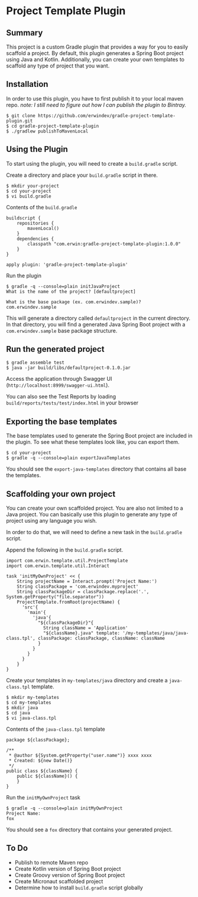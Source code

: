 # Project Template Plugin

## Summary

This project is a custom Gradle plugin that provides a way for you to easily 
scaffold a project.  By default, this plugin generates a Spring Boot project
using Java and Kotlin. Additionally, you can create your own templates 
to scaffold any type of project that you want. 

## Installation

In order to use this plugin, you have to first publish it to your local maven 
repo. _note: I still need to figure out how I can publish the plugin to Bintray._

```
$ git clone https://github.com/erwindev/gradle-project-template-plugin.git
$ cd gradle-project-template-plugin
$ ./gradlew publishToMavenLocal

```

## Using the Plugin

To start using the plugin, you will need to create a `build.gradle` script.

Create a directory and place your `build.gradle` script in there.
```
$ mkdir your-project
$ cd your-project
$ vi build.gradle
```

Contents of the `build.gradle`

```
buildscript {
    repositories {
        mavenLocal()
    }
    dependencies {
        classpath "com.erwin:gradle-project-template-plugin:1.0.0"
    }
}

apply plugin: 'gradle-project-template-plugin'
```

Run the plugin
```
$ gradle -q --console=plain initJavaProject 
What is the name of the project? [defaultproject] 

What is the base package (ex. com.erwindev.sample)? 
com.erwindev.sample
```

This will generate a directory called `defaultproject` in the current directory.  
In that directory, you will find a generated Java Spring Boot project 
with a `com.erwindev.sample` base package structure.

## Run the generated project

```
$ gradle assemble test
$ java -jar build/libs/defaultproject-0.1.0.jar
```

Access the application through Swagger UI 
(`http://localhost:8999/swagger-ui.html`).

You can also see the Test Reports by loading 
`build/reports/tests/test/index.html` in your browser

## Exporting the base templates
The base templates used to generate the Spring Boot project are included in the plugin.
To see what these templates look like, you can export them.  

```
$ cd your-project 
$ gradle -q --console=plain exportJavaTemplates
```

You should see the `export-java-templates` directory that contains all base the templates.

## Scaffolding your own project
You can create your own scaffolded project.  You are also not limited 
to a Java project.  You can basically use this plugin to generate any type
of project using any language you wish.

In order to do that, we will need to define a new task in the `build.gradle` script.

Append the following in the `build.gradle` script.
```
import com.erwin.template.util.ProjectTemplate
import com.erwin.template.util.Interact

task 'initMyOwnProject' << {
    String projectName = Interact.prompt('Project Name:')
    String classPackage = 'com.erwindev.myproject'
    String classPackageDir = classPackage.replace('.', System.getProperty("file.separator"))
    ProjectTemplate.fromRoot(projectName) {
      'src'{
        'main'{
          'java'{
            "${classPackageDir}"{
              String className = 'Application'
              "${className}.java" template: '/my-templates/java/java-class.tpl', classPackage: classPackage, className: className
            }
          }
        }
      }
    }
}
```

Create your templates in `my-templates/java` directory and create a `java-class.tpl` template.
```
$ mkdir my-templates
$ cd my-templates
$ mkdir java
$ cd java
$ vi java-class.tpl
```

Contents of the `java-class.tpl` template
```
package ${classPackage};

/**
 * @author ${System.getProperty("user.name")} xxxx xxxx
 * Created: ${new Date()}
 */
public class ${className} {
    public ${className}() {
    }
}
```

Run the `initMyOwnProject` task

```
$ gradle -q --console=plain initMyOwnProject
Project Name: 
fox
```

You should see a `fox` directory that contains your generated project.

## To Do
* Publish to remote Maven repo
* Create Kotlin version of Spring Boot project
* Create Groovy version of Spring Boot project
* Create Micronaut scaffolded project
* Determine how to install `build.gradle` script globally


